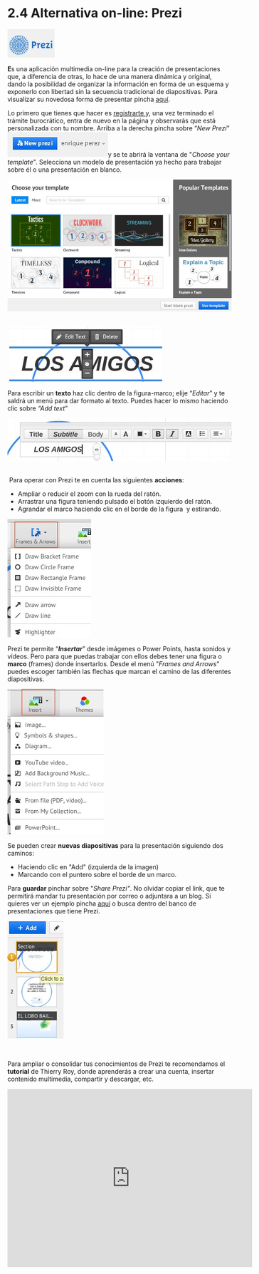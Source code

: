 # 2.4 Alternativa on-line: Prezi


![Logo de Prezi](img/logo_Prezi.jpg "Logo Prezi")   


**E**s una aplicación multimedia on-line para la creación de presentaciones que, a diferencia de otras, lo hace de una manera dinámica y original, dando la posibilidad de organizar la información en forma de un esquema y exponerlo con libertad sin la secuencia tradicional de diapositivas. Para visualizar su novedosa forma de presentar pincha [aquí](http://prezi.com/yqfu-lxm9kxr/tutorial-prezi-en-espanol-aprender-a-utilizarlo-en-15-minutos-academia-prezi/ "Demostración de como funciona Prezi").


Lo primero que tienes que hacer es [registrarte ](http://prezi.com "Página inicio de Prezi")y, una vez terminado el trámite burocrático, entra de nuevo en la página y observarás que está personalizada con tu nombre. Arriba a la derecha pincha sobre “_New Prezi_” ![Botón para crear una nueva presentación en Prezi](img/new_prezi.jpg "Crear nueva presentación en Prezi")y se te abrirá la ventana de "_Choose your template_". Selecciona un modelo de presentación ya hecho para trabajar sobre él o una presentación en blanco.



![Ventana de Prezi con modelos de presentación](img/modelospresentacionprezi.jpg "Modelos de presentación")  



 ![editar texto en Prezi](img/editartextoprezi.jpg "Editar texto en Prezi")    


Para escribir un **texto** haz clic dentro de la figura-marco; elije “_Editar_” y te saldrá un menú para dar formato al texto. Puedes hacer lo mismo haciendo clic sobre _“Add text_” 


![Menú para dar formato al texto en Prezi](img/menuformatoprezi.jpg "Dar formato al texto en Prezi") 


 Para operar con Prezi te en cuenta las siguientes **acciones**:

*   Ampliar o reducir el zoom con la rueda del ratón.
*   Arrastrar una figura teniendo pulsado el botón izquierdo del ratón.
*   Agrandar el marco haciendo clic en el borde de la figura  y estirando.


![Menú insertar marcos en Prezi](img/frameworkprezi.jpg "Insertar marcos en Prezi")  


Prezi te permite “_**Insertar**_” desde imágenes o Power Points, hasta sonidos y vídeos. Pero para que puedas trabajar con ellos debes tener una figura o **marco** (frames) donde insertarlos. Desde el menú "_Frames and Arrows_" puedes escoger también las flechas que marcan el camino de las diferentes diapositivas.


![Menú de insertar archivos en Prezi](img/insertarprezi.jpg "Menú insertar en Prezi")   


Se pueden crear **nuevas diapositivas** para la presentación siguiendo dos caminos:

*   Haciendo clic en "Add" (izquierda de la imagen)
*   Marcando con el puntero sobre el borde de un marco.

Para **guardar** pinchar sobre "_Share Prezi"_. No olvidar copiar el link, que te permitirá mandar tu presentación por correo o adjuntara a un blog. Si quieres ver un ejemplo pincha [aquí](http://prezi.com/wcr2di-gc0ad/?utm_campaign=share&utm_medium=copy "Presenación Infantil Prezi") o busca dentro del banco de presentaciones que tiene Prezi.


![Menú añadir diapositivas en Prezi](img/anadir_diapositivasprezi.jpg "Añadir diapositivas en Prezi")   


    

Para ampliar o consolidar tus conocimientos de Prezi te recomendamos el **tutorial** de Thierry Roy, donde aprenderás a crear una cuenta, insertar contenido multimedia, compartir y descargar, etc.

<iframe id="iframe_container" frameborder="0" webkitallowfullscreen="" mozallowfullscreen="" allowfullscreen="" width="550" height="400" src="https://prezi.com/embed/mwgwsozfswbx/?bgcolor=ffffff&amp;lock_to_path=0&amp;autoplay=0&amp;autohide_ctrls=0&amp;landing_data=bHVZZmNaNDBIWnNjdEVENDRhZDFNZGNIUE43MHdLNWpsdFJLb2ZHanI0cmhmMTNVeXBSbVcvdGhJUk5meWV1OVJRPT0&amp;landing_sign=TRUyDlzSrkOJfSk_WkF_Uq4ApDowH24jd21_whdwR8w"></iframe>
